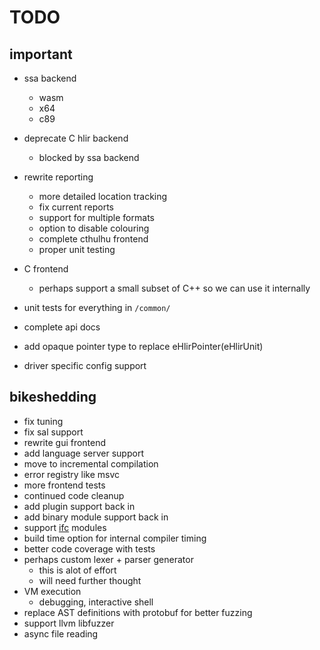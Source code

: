 # TODO

## important

* ssa backend
    * wasm
    * x64
    * c89
    
* deprecate C hlir backend
    * blocked by ssa backend

* rewrite reporting
    * more detailed location tracking
    * fix current reports
    * support for multiple formats
    * option to disable colouring
    * complete cthulhu frontend
    * proper unit testing

* C frontend
    * perhaps support a small subset of C++ so we can use it internally

* unit tests for everything in `/common/`
* complete api docs
* add opaque pointer type to replace eHlirPointer(eHlirUnit)
* driver specific config support

## bikeshedding

* fix tuning 
* fix sal support
* rewrite gui frontend
* add language server support
* move to incremental compilation
* error registry like msvc
* more frontend tests
* continued code cleanup
* add plugin support back in
* add binary module support back in
* support [ifc](https://github.com/microsoft/ifc-spec) modules
* build time option for internal compiler timing
* better code coverage with tests
* perhaps custom lexer + parser generator
    * this is alot of effort
    * will need further thought
* VM execution
    * debugging, interactive shell
* replace AST definitions with protobuf for better fuzzing
* support llvm libfuzzer
* async file reading
